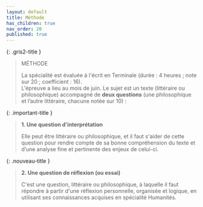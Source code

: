 ```yaml
---
layout: default
title: Méthode
has_children: true
nav_order: 20
published: true
---
```


{: .gris2-title }
> MÉTHODE
> 
> La spécialité est évaluée à l'écrit en Terminale (durée : 4 heures ; note sur 20 ; coefficient : 16).  
> L'épreuve a lieu au mois de juin. Le sujet est un texte (littéraire ou philosophique) accompagné de **deux questions** (une philosophique et l’autre littéraire, chacune notée sur 10) :

{: .important-title }
> **1. Une question d'interprétation**
> 
> Elle peut être littéraire ou philosophique, et il faut s'aider de cette question pour rendre compte de sa bonne compréhension du texte et d’une analyse fine et pertinente des enjeux de celui-ci.

{: .nouveau-title }
> **2. Une question de réflexion (ou essai)**
> 
> C'est une question, littéraire ou philosophique, à laquelle il faut répondre à partir d'une réflexion personnelle, organisée et logique, en utilisant ses connaissances acquises en spécialité Humanités.
